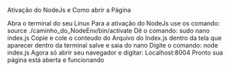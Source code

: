 Ativação do NodeJs e Como abrir a Página

Abra o terminal do seu Linux
Para a ativação do NodeJs use os comando: source ./caminho_do_NodeEnv/bin/activate
Dê o comando: sudo nano index.js
Copie e cole o conteudo do Arquivo do Index.js dentro da tela que aparecer dentro da terminal
salve e saia do nano
Digite o comando: node index.js
Agora só abrir seu navegador e digitar: Localhost:8004
Pronto sua página está aberta e funcionando
